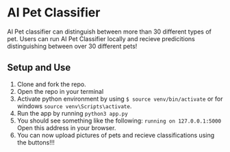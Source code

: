# AI Pet Classifier
AI Pet classifier can distinguish between more than 30 different types of pet. Users can run AI Pet Classifier locally and recieve predicitions distinguishing between over 30 different pets!



## Setup and Use

1. Clone and fork the repo.
2. Open the repo in your terminal
3. Activate python environment by using `$ source venv/bin/activate` or for windows `source venv\Scripts\activate`.
4. Run the app by running `python3 app.py`
5. You should see something like the following: `running on 127.0.0.1:5000` Open this address in your browser.
6. You can now upload pictures of pets and recieve classifications using the buttons!!!